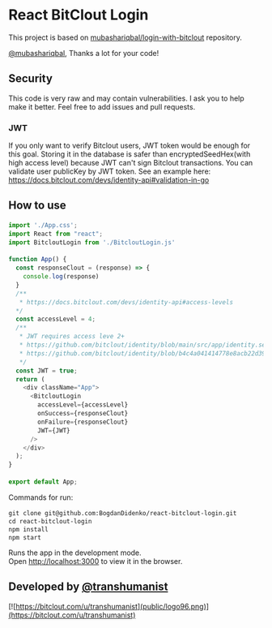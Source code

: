 # React BitClout Login

This project is based on [mubashariqbal/login-with-bitclout](https://github.com/mubashariqbal/login-with-bitclout) repository.

[@mubashariqbal](https://bitclout.com/u/mubashariqbal), Thanks a lot for your code!

## Security
This code is very raw and may contain vulnerabilities. I ask you to help make it better. Feel free to add issues and pull requests.

### JWT
If you only want to verify Bitclout users, JWT token would be enough for this goal.
Storing it in the database is safer than encryptedSeedHex(with high access level) because JWT can't sign Bitclout transactions. You can validate user publicKey by JWT token. See an example here:
https://docs.bitclout.com/devs/identity-api#validation-in-go

## How to use

```js
import './App.css';
import React from "react";
import BitcloutLogin from './BitcloutLogin.js'

function App() {
  const responseClout = (response) => {
    console.log(response)
  }
  /**
   * https://docs.bitclout.com/devs/identity-api#access-levels
  */
  const accessLevel = 4;
  /**
   * JWT requires access leve 2+
   * https://github.com/bitclout/identity/blob/main/src/app/identity.service.ts#L115
   * https://github.com/bitclout/identity/blob/b4c4a041414778e8acb22d39afed5e7d72752178/src/types/identity.ts#L31
   */
  const JWT = true;
  return (
    <div className="App">
      <BitcloutLogin
        accessLevel={accessLevel}
        onSuccess={responseClout}
        onFailure={responseClout}
        JWT={JWT}
      />
    </div>
  );
}

export default App;
```

Commands for run:
```shell
git clone git@github.com:BogdanDidenko/react-bitclout-login.git
cd react-bitclout-login
npm install
npm start
```

Runs the app in the development mode.\
Open [http://localhost:3000](http://localhost:3000) to view it in the browser.

## Developed by [@transhumanist](https://bitclout.com/u/transhumanist)
[![https://bitclout.com/u/transhumanist](public/logo96.png)](https://bitclout.com/u/transhumanist)